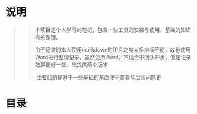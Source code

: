 # 说明

> > ​    本项目是个人学习的笔记，包含一些工具的安装与使用，基础的知识点的整理。
> >
> > ​    由于记录时本人使用markdown时图片之类太多排版不便，故也使用Word进行整理记录。虽然使用Word并不适合于团队开发，但是记录效果更好一些，故提供两个版本
> >
> > ​    主要目的是对于一些基础的东西便于查看与后续问题更



# 目录

